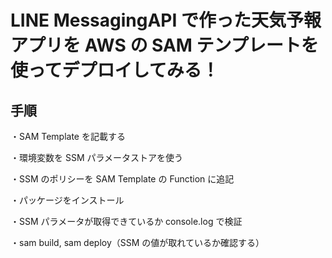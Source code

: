 # LINE MessagingAPI で作った天気予報アプリを AWS の SAM テンプレートを使ってデプロイしてみる！

## 手順

・SAM Template を記載する

・環境変数を SSM パラメータストアを使う

・SSM のポリシーを SAM Template の Function に追記

・パッケージをインストール

・SSM パラメータが取得できているか console.log で検証

・sam build, sam deploy（SSM の値が取れているか確認する）
